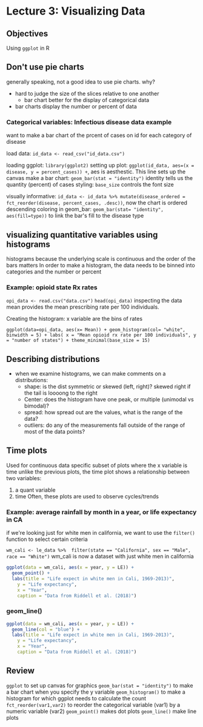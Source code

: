 # Lecture 3: Visualizing Data

## Objectives

Using `ggplot` in R

## Don't use pie charts

generally speaking, not a good idea to use pie charts. why?

- hard to judge the size of the slices relative to one another
  - bar chart better for the display of categorical data
- bar charts display the number or percent of data

### Categorical variables: Infectious disease data example

want to make a bar chart of the prcent of cases on id for each category of disease

load data: `id_data <- read_csv("id_data.csv")`

loading ggplot: `library(ggplot2)`
setting up plot: `ggplot(id_data, aes=(x = disease, y = percent_cases)) +`, aes is aesthestic. This line sets up the canvas
make a bar chart: `geom_bar(stat = "identity")` identity tells us the quantity (percent) of cases
styling: `base_size` controls the font size

visually informative: `id_data <- id_data %>%
  mutate(disease_ordered = fct_reorder(disease, percent_cases, .desc))`, now the chart is ordered descending
coloring in geom_bar: `geom_bar(stat= "identity", aes(fill=type))` to link the bar's fill to the disease type

## visualizing quantitative variables using histograms

histograms because the underlying scale is continuous and the order of the bars matters
In order to make a histogram, the data needs to be binned into categories and the number or percent

### Example: opioid state Rx rates

`opi_data <- read.csv("data.csv")`
`head(opi_data)` inspecting the data
mean provides the mean prescribing rate per 100 individuals.

Creating the histogram:
x variable are the bins of rates

`ggplot(data=opi_data, aes(x= Mean)) +
geom_histogram(col= "white", binwidth = 5) +
labs( x = "Mean opioid rx rate per 100 individuals", y = "number of states") +
theme_minimal(base_size = 15)`

## Describing distributions

- when we examine histograms, we can make comments on a distributions:
  - shape: is the dist symmetric or skewed (left, right)? skewed right if the tail is loooong to the right
  - Center: does the histogram have one peak, or multiple (unimodal vs bimodal)?
  - spread: how spread out are the values, what is the range of the data?
  - outliers: do any of the measurements fall outside of the range of most of the data points?

## Time plots

Used for continuous data
specific subset of plots where the x variable is time
unlike the previous plots, the time plot shows a relationship between two variables:
1. a quant variable
2. time
Often, these plots are used to observe cycles/trends

### Example: average rainfall by month in a year, or life expectancy in CA

if we're looking just for white men in california, we want to use the `filter()` function to select certain criteria

`wm_cali <- le_data %>% 
  filter(state == "California",
  sex == "Male",
  race == "White")`
wm_cali is now a dataset with just white men in california

```r
ggplot(data = wm_cali, aes(x = year, y = LE)) +
  geom_point() + 
  labs(title = "Life expect in white men in Cali, 1969-2013)",
    y = "Life expectancy",
    x = "Year",
    caption = "Data from Riddell et al. (2018)")
```

### geom_line()

```r
ggplot(data = wm_cali, aes(x = year, y = LE)) +
  geom_line(col = "blue") + 
  labs(title = "Life expect in white men in Cali, 1969-2013)",
    y = "Life expectancy",
    x = "Year",
    caption = "Data from Riddell et al. (2018)")
```

## Review

`ggplot` to set up canvas for graphics
`geom_bar(stat = "identity")` to make a bar chart when you specify the y variable
`geom_histogram()` to make a histogram for which ggplot needs to calculate the count
`fct_reorder(var1,var2)` to reorder the categorical variable (var1) by a numeric variable (var2)
`geom_point()` makes dot plots
`geom_line()` make line plots
    
    
